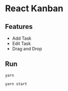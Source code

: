 # React Kanban 

## Features

- Add Task
- Edit Task
- Drag and Drop

## Run

```yarn```

```yarn start```